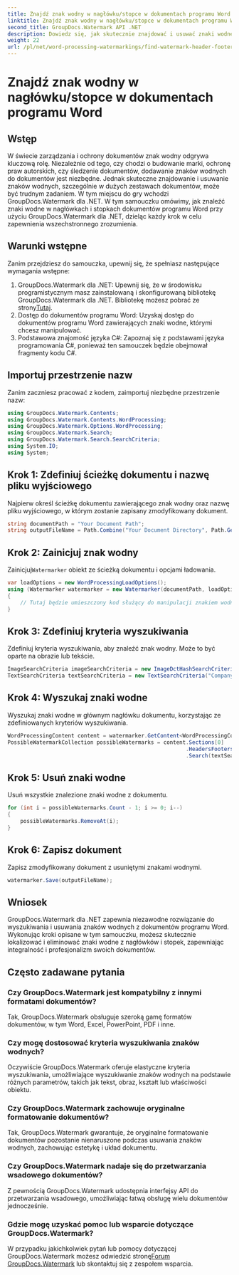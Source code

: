 ```yaml
---
title: Znajdź znak wodny w nagłówku/stopce w dokumentach programu Word
linktitle: Znajdź znak wodny w nagłówku/stopce w dokumentach programu Word
second_title: GroupDocs.Watermark API .NET
description: Dowiedz się, jak skutecznie znajdować i usuwać znaki wodne z dokumentów programu Word za pomocą programu GroupDocs dla platformy .NET, zapewniając integralność i profesjonalizm dokumentów.
weight: 22
url: /pl/net/word-processing-watermarkings/find-watermark-header-footer-word-docs/
---
```


# Znajdź znak wodny w nagłówku/stopce w dokumentach programu Word

## Wstęp
W świecie zarządzania i ochrony dokumentów znak wodny odgrywa kluczową rolę. Niezależnie od tego, czy chodzi o budowanie marki, ochronę praw autorskich, czy śledzenie dokumentów, dodawanie znaków wodnych do dokumentów jest niezbędne. Jednak skuteczne znajdowanie i usuwanie znaków wodnych, szczególnie w dużych zestawach dokumentów, może być trudnym zadaniem. W tym miejscu do gry wchodzi GroupDocs.Watermark dla .NET. W tym samouczku omówimy, jak znaleźć znaki wodne w nagłówkach i stopkach dokumentów programu Word przy użyciu GroupDocs.Watermark dla .NET, dzieląc każdy krok w celu zapewnienia wszechstronnego zrozumienia.
## Warunki wstępne
Zanim przejdziesz do samouczka, upewnij się, że spełniasz następujące wymagania wstępne:
1. GroupDocs.Watermark dla .NET: Upewnij się, że w środowisku programistycznym masz zainstalowaną i skonfigurowaną bibliotekę GroupDocs.Watermark dla .NET. Bibliotekę możesz pobrać ze strony[Tutaj](https://releases.groupdocs.com/Watermark/net/).
2. Dostęp do dokumentów programu Word: Uzyskaj dostęp do dokumentów programu Word zawierających znaki wodne, którymi chcesz manipulować.
3. Podstawowa znajomość języka C#: Zapoznaj się z podstawami języka programowania C#, ponieważ ten samouczek będzie obejmował fragmenty kodu C#.
## Importuj przestrzenie nazw
Zanim zaczniesz pracować z kodem, zaimportuj niezbędne przestrzenie nazw:
```csharp
using GroupDocs.Watermark.Contents;
using GroupDocs.Watermark.Contents.WordProcessing;
using GroupDocs.Watermark.Options.WordProcessing;
using GroupDocs.Watermark.Search;
using GroupDocs.Watermark.Search.SearchCriteria;
using System.IO;
using System;
```
## Krok 1: Zdefiniuj ścieżkę dokumentu i nazwę pliku wyjściowego
Najpierw określ ścieżkę dokumentu zawierającego znak wodny oraz nazwę pliku wyjściowego, w którym zostanie zapisany zmodyfikowany dokument.
```csharp
string documentPath = "Your Document Path";
string outputFileName = Path.Combine("Your Document Directory", Path.GetFileName(documentPath));
```
## Krok 2: Zainicjuj znak wodny
 Zainicjuj`Watermarker` obiekt ze ścieżką dokumentu i opcjami ładowania.
```csharp
var loadOptions = new WordProcessingLoadOptions();
using (Watermarker watermarker = new Watermarker(documentPath, loadOptions))
{
    // Tutaj będzie umieszczony kod służący do manipulacji znakiem wodnym
}
```
## Krok 3: Zdefiniuj kryteria wyszukiwania
Zdefiniuj kryteria wyszukiwania, aby znaleźć znak wodny. Może to być oparte na obrazie lub tekście.
```csharp
ImageSearchCriteria imageSearchCriteria = new ImageDctHashSearchCriteria(Constants.LogoPng);
TextSearchCriteria textSearchCriteria = new TextSearchCriteria("Company Name");
```
## Krok 4: Wyszukaj znaki wodne
Wyszukaj znaki wodne w głównym nagłówku dokumentu, korzystając ze zdefiniowanych kryteriów wyszukiwania.
```csharp
WordProcessingContent content = watermarker.GetContent<WordProcessingContent>();
PossibleWatermarkCollection possibleWatermarks = content.Sections[0]
                                                        .HeadersFooters[OfficeHeaderFooterType.HeaderPrimary]
                                                        .Search(textSearchCriteria.Or(imageSearchCriteria));
```
## Krok 5: Usuń znaki wodne
Usuń wszystkie znalezione znaki wodne z dokumentu.
```csharp
for (int i = possibleWatermarks.Count - 1; i >= 0; i--)
{
    possibleWatermarks.RemoveAt(i);
}
```
## Krok 6: Zapisz dokument
Zapisz zmodyfikowany dokument z usuniętymi znakami wodnymi.
```csharp
watermarker.Save(outputFileName);
```

## Wniosek
GroupDocs.Watermark dla .NET zapewnia niezawodne rozwiązanie do wyszukiwania i usuwania znaków wodnych z dokumentów programu Word. Wykonując kroki opisane w tym samouczku, możesz skutecznie lokalizować i eliminować znaki wodne z nagłówków i stopek, zapewniając integralność i profesjonalizm swoich dokumentów.
## Często zadawane pytania
### Czy GroupDocs.Watermark jest kompatybilny z innymi formatami dokumentów?
Tak, GroupDocs.Watermark obsługuje szeroką gamę formatów dokumentów, w tym Word, Excel, PowerPoint, PDF i inne.
### Czy mogę dostosować kryteria wyszukiwania znaków wodnych?
Oczywiście GroupDocs.Watermark oferuje elastyczne kryteria wyszukiwania, umożliwiające wyszukiwanie znaków wodnych na podstawie różnych parametrów, takich jak tekst, obraz, kształt lub właściwości obiektu.
### Czy GroupDocs.Watermark zachowuje oryginalne formatowanie dokumentów?
Tak, GroupDocs.Watermark gwarantuje, że oryginalne formatowanie dokumentów pozostanie nienaruszone podczas usuwania znaków wodnych, zachowując estetykę i układ dokumentu.
### Czy GroupDocs.Watermark nadaje się do przetwarzania wsadowego dokumentów?
Z pewnością GroupDocs.Watermark udostępnia interfejsy API do przetwarzania wsadowego, umożliwiając łatwą obsługę wielu dokumentów jednocześnie.
### Gdzie mogę uzyskać pomoc lub wsparcie dotyczące GroupDocs.Watermark?
 W przypadku jakichkolwiek pytań lub pomocy dotyczącej GroupDocs.Watermark możesz odwiedzić stronę[Forum GroupDocs.Watermark](https://forum.groupdocs.com/c/watermark/19) lub skontaktuj się z zespołem wsparcia.
